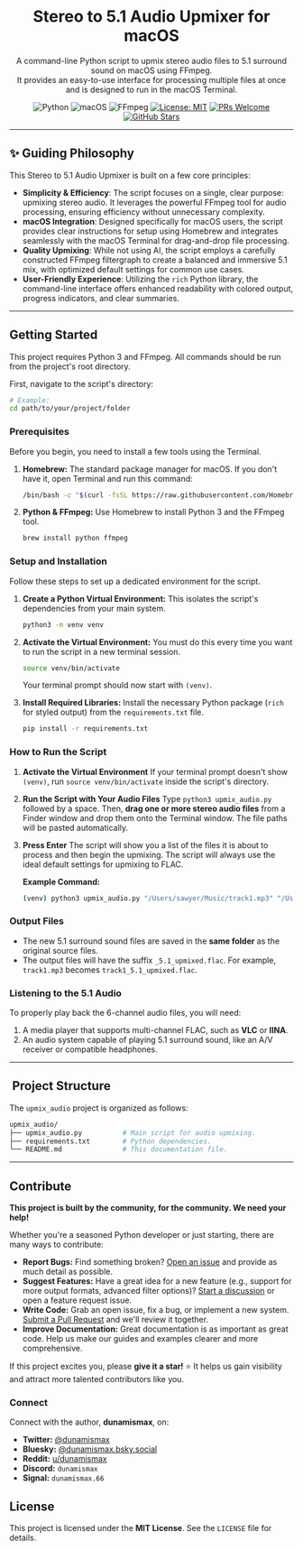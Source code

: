 <h1 align="center">Stereo to 5.1 Audio Upmixer for macOS</h1>

<p align="center">
  A command-line Python script to upmix stereo audio files to 5.1 surround sound on macOS using FFmpeg.
  <br />
  It provides an easy-to-use interface for processing multiple files at once and is designed to run in the macOS Terminal.
</p>

<p align="center">
  <img src="https://img.shields.io/badge/Language-Python-blue.svg" alt="Python">
  <img src="https://img.shields.io/badge/Platform-macOS-lightgrey.svg" alt="macOS">
  <img src="https://img.shields.io/badge/Tool-FFmpeg-green.svg" alt="FFmpeg">
  <a href="https://github.com/dunamismax/golang/blob/main/LICENSE"><img src="https://img.shields.io/badge/License-MIT-yellow.svg" alt="License: MIT"></a>
  <a href="https://github.com/dunamismax/golang/pulls"><img src="https://img.shields.io/badge/PRs-welcome-brightgreen.svg?style=flat-square" alt="PRs Welcome"></a>
  <a href="https://github.com/dunamismax/golang/stargazers"><img src="https://img.shields.io/github/stars/dunamismax/golang?style=social" alt="GitHub Stars"></a>
</p>

---

## ✨ Guiding Philosophy

This Stereo to 5.1 Audio Upmixer is built on a few core principles:

- **Simplicity & Efficiency**: The script focuses on a single, clear purpose: upmixing stereo audio. It leverages the powerful FFmpeg tool for audio processing, ensuring efficiency without unnecessary complexity.
- **macOS Integration**: Designed specifically for macOS users, the script provides clear instructions for setup using Homebrew and integrates seamlessly with the macOS Terminal for drag-and-drop file processing.
- **Quality Upmixing**: While not using AI, the script employs a carefully constructed FFmpeg filtergraph to create a balanced and immersive 5.1 mix, with optimized default settings for common use cases.
- **User-Friendly Experience**: Utilizing the `rich` Python library, the command-line interface offers enhanced readability with colored output, progress indicators, and clear summaries.

---

##  Getting Started

This project requires Python 3 and FFmpeg. All commands should be run from the project's root directory.

First, navigate to the script's directory:

```sh
# Example:
cd path/to/your/project/folder
```

### Prerequisites

Before you begin, you need to install a few tools using the Terminal.

1.  **Homebrew:** The standard package manager for macOS. If you don't have it, open Terminal and run this command:

    ```bash
    /bin/bash -c "$(curl -fsSL https://raw.githubusercontent.com/Homebrew/install/HEAD/install.sh)"
    ```

2.  **Python & FFmpeg:** Use Homebrew to install Python 3 and the FFmpeg tool.

    ```bash
    brew install python ffmpeg
    ```

### Setup and Installation

Follow these steps to set up a dedicated environment for the script.

1.  **Create a Python Virtual Environment:**
    This isolates the script's dependencies from your main system.

    ```bash
    python3 -m venv venv
    ```

2.  **Activate the Virtual Environment:**
    You must do this every time you want to run the script in a new terminal session.

    ```bash
    source venv/bin/activate
    ```

    Your terminal prompt should now start with `(venv)`.

3.  **Install Required Libraries:**
    Install the necessary Python package (`rich` for styled output) from the `requirements.txt` file.

    ```bash
    pip install -r requirements.txt
    ```

### How to Run the Script

1.  **Activate the Virtual Environment**
    If your terminal prompt doesn't show `(venv)`, run `source venv/bin/activate` inside the script's directory.

2.  **Run the Script with Your Audio Files**
    Type `python3 upmix_audio.py` followed by a space. Then, **drag one or more stereo audio files** from a Finder window and drop them onto the Terminal window. The file paths will be pasted automatically.

3.  **Press Enter**
    The script will show you a list of the files it is about to process and then begin the upmixing. The script will always use the ideal default settings for upmixing to FLAC.

    **Example Command:**

    ```bash
    (venv) python3 upmix_audio.py "/Users/sawyer/Music/track1.mp3" "/Users/sawyer/Downloads/soundtrack.wav"
    ```

### Output Files

-   The new 5.1 surround sound files are saved in the **same folder** as the original source files.
-   The output files will have the suffix `_5.1_upmixed.flac`. For example, `track1.mp3` becomes `track1_5.1_upmixed.flac`.

### Listening to the 5.1 Audio

To properly play back the 6-channel audio files, you will need:

1.  A media player that supports multi-channel FLAC, such as **VLC** or **IINA**.
2.  An audio system capable of playing 5.1 surround sound, like an A/V receiver or compatible headphones.

---

## ️ Project Structure

The `upmix_audio` project is organized as follows:

```sh
upmix_audio/
├── upmix_audio.py          # Main script for audio upmixing.
├── requirements.txt        # Python dependencies.
└── README.md               # This documentation file.
```

---

##  Contribute

**This project is built by the community, for the community. We need your help!**

Whether you're a seasoned Python developer or just starting, there are many ways to contribute:

-   **Report Bugs:** Find something broken? [Open an issue](https://github.com/dunamismax/golang/issues) and provide as much detail as possible.
-   **Suggest Features:** Have a great idea for a new feature (e.g., support for more output formats, advanced filter options)? [Start a discussion](https://github.com/dunamismax/golang/discussions) or open a feature request issue.
-   **Write Code:** Grab an open issue, fix a bug, or implement a new system. [Submit a Pull Request](https://github.com/dunamismax/golang/pulls) and we'll review it together.
-   **Improve Documentation:** Great documentation is as important as great code. Help us make our guides and examples clearer and more comprehensive.

If this project excites you, please **give it a star!** ⭐ It helps us gain visibility and attract more talented contributors like you.

### Connect

Connect with the author, **dunamismax**, on:

-   **Twitter:** [@dunamismax](https://twitter.com/dunamismax)
-   **Bluesky:** [@dunamismax.bsky.social](https://bsky.app/profile/dunamismax.bsky.social)
-   **Reddit:** [u/dunamismax](https://www.reddit.com/user/dunamismax)
-   **Discord:** `dunamismax`
-   **Signal:** `dunamismax.66`

##  License

This project is licensed under the **MIT License**. See the `LICENSE` file for details.